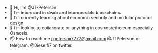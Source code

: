 - 👋 Hi, I’m @JT-Peterson
- 👀 I’m interested in dweb and interoperable blockchains.
- 🌱 I’m currently learning about economic security and modular protocol design.
- 💞️ I’m looking to collaborate on anything in cosmos/ethereum especially Osmosis.
- 📫 How to reach me jtpeterson7777@gmail.com @JTPeterson on telegram. @Dieselfi7 on twitter.

<!---
JT-Peterson/JT-Peterson is a ✨ special ✨ repository because its `README.md` (this file) appears on your GitHub profile.
You can click the Preview link to take a look at your changes.
--->
